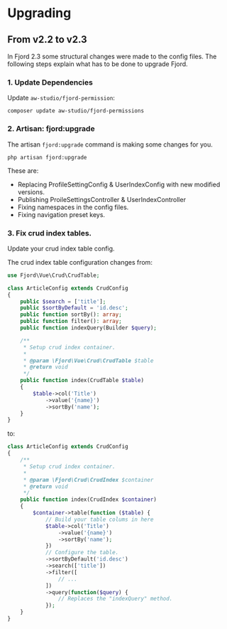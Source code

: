 # Upgrading

## From v2.2 to v2.3

In Fjord 2.3 some structural changes were made to the config files. The following steps explain what has to be done to upgrade Fjord.

### 1. Update Dependencies

Update `aw-studio/fjord-permission`:

```shell
composer update aw-studio/fjord-permissions
```

### 2. Artisan: fjord:upgrade

The artisan `fjord:upgrade` command is making some changes for you.

```shell
php artisan fjord:upgrade
```

These are:

-   Replacing ProfileSettingConfig & UserIndexConfig with new modified versions.
-   Publishing ProileSettingsController & UserIndexController
-   Fixing namespaces in the config files.
-   Fixing navigation preset keys.

### 3. Fix crud index tables.

Update your crud index table config.

The crud index table configuration changes from:

```php
use Fjord\Vue\Crud\CrudTable;

class ArticleConfig extends CrudConfig
{
    public $search = ['title'];
    public $sortByDefault = 'id.desc';
    public function sortBy(): array;
    public function filter(): array;
    public function indexQuery(Builder $query);

    /**
     * Setup crud index container.
     *
     * @param \Fjord\Vue\Crud\CrudTable $table
     * @return void
     */
    public function index(CrudTable $table)
    {
        $table->col('Title')
            ->value('{name}')
            ->sortBy('name');
    }
}
```

to:

```php
class ArticleConfig extends CrudConfig
{
    /**
     * Setup crud index container.
     *
     * @param \Fjord\Crud\CrudIndex $container
     * @return void
     */
    public function index(CrudIndex $container)
    {
        $container->table(function ($table) {
            // Build your table colums in here
            $table->col('Title')
                ->value('{name}')
                ->sortBy('name');
            })
            // Configure the table.
            ->sortByDefault('id.desc')
            ->search(['title'])
            ->filter([
                // ...
            ])
            ->query(function($query) {
                // Replaces the "indexQuery" method.
            });
    }
}
```

